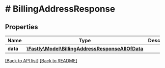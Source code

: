 # # BillingAddressResponse

## Properties

Name | Type | Description | Notes
------------ | ------------- | ------------- | -------------
**data** | [**\Fastly\Model\BillingAddressResponseAllOfData**](BillingAddressResponseAllOfData.md) |  | [optional] 


[[Back to API list]](../../README.md#endpoints) [[Back to README]](../../README.md)
